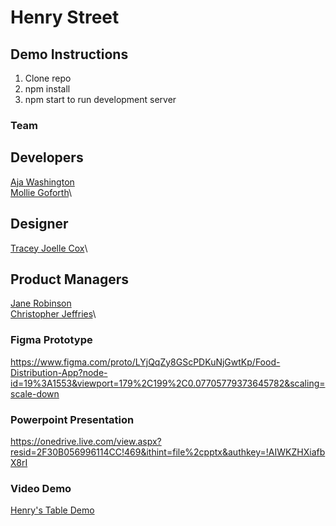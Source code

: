 # Henry Street 

## Demo Instructions

1. Clone repo
2. npm install
3. npm start to run development server 


### Team 
## Developers 
[Aja Washington](https://www.linkedin.com/in/ajawashington/)\
[Mollie Goforth](https://www.linkedin.com/in/molliegoforth818/)\

## Designer
[Tracey Joelle Cox](https://www.linkedin.com/in/traceyjcox/)\

## Product Managers 
[Jane Robinson](https://www.linkedin.com/in/jane-robinson-mazur/)\
[Christopher Jeffries](https://www.linkedin.com/in/christopherljeffries/)\



### Figma Prototype 
https://www.figma.com/proto/LYjQqZy8GScPDKuNjGwtKp/Food-Distribution-App?node-id=19%3A1553&viewport=179%2C199%2C0.07705779373645782&scaling=scale-down

### Powerpoint Presentation 
https://onedrive.live.com/view.aspx?resid=2F30B056996114CC!469&ithint=file%2cpptx&authkey=!AIWKZHXiafbX8rI

### Video Demo 
[Henry's Table Demo](https://www.linkedin.com/posts/ajawashington_so-happy-i-attended-valtech-social-impact-activity-6756686524542181376-EhRJ)
